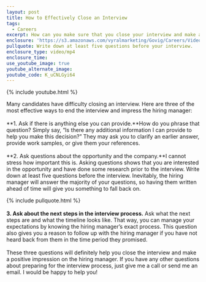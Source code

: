 ```yaml
---
layout: post
title: How to Effectively Close an Interview
tags:
  - Careers
excerpt: How can you make sure that you close your interview and make a good impression on the hiring manager?
enclosure: 'https://s3.amazonaws.com/vyralmarketing/Govig/Careers/Videos/2017/How+to+Effectively+Close+an+Interview.mp4'
pullquote: Write down at least five questions before your interview.
enclosure_type: video/mp4
enclosure_time:
use_youtube_image: true
youtube_alternate_image:
youtube_code: K_uCNLGyi64
---
```



{% include youtube.html %}

Many candidates have difficulty closing an interview. Here are three of the most effective ways to end the interview and impress the hiring manager:
<br>
<br>**1. Ask if there is anything else you can provide.**How do you phrase that question? Simply say, “Is there any additional information I can provide to help you make this decision?” They may ask you to clarify an earlier answer, provide work samples, or give them your references.
<br>
<br>**2. Ask questions about the opportunity and the company.**I cannot stress how important this is. Asking questions shows that you are interested in the opportunity and have done some research prior to the interview. Write down at least five questions before the interview. Inevitably, the hiring manager will answer the majority of your questions, so having them written ahead of time will give you something to fall back on.

{% include pullquote.html %}
<br>
<br>**3. Ask about the next steps in the interview process.** Ask what the next steps are and what the timeline looks like. That way, you can manage your expectations by knowing the hiring manager’s exact process. This question also gives you a reason to follow up with the hiring manager if you have not heard back from them in the time period they promised.
<br>
<br>These three questions will definitely help you close the interview and make a positive impression on the hiring manager. If you have any other questions about preparing for the interview process, just give me a call or send me an email. I would be happy to help you!